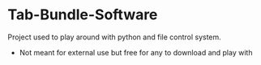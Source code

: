 # Tab-Bundle-Software
Project used to play around with python and file control system.
- Not meant for external use but free for any to download and play with
